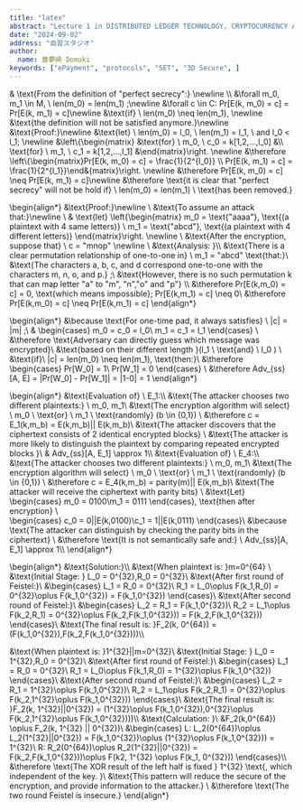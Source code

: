 ```yaml
---
title: "latex"
abstract: "Lecture 1 in DISTRIBUTED LEDGER TECHNOLOGY, CRYPTOCURRENCY AND E-PAYMENT covered the evolution of payment systems, starting with Traditional Payments like cash and credit cards. It then explored E-Payments, including online banking and secure Internet Payment Systems with protocols like SET and 3D Secure.The lecture highlighted E-wallets (e.g., Apple Wallet), Mobile Payments through smartphones, and prominent Asian platforms like Alipay and WeChat Pay. It concluded with Cryptocurrency, focusing on Bitcoin and blockchain technology's role in secure, peer-to-peer transactions. Overall, the lecture traced the shift from traditional to modern payment methods, emphasizing their impact on the industry."
date: "2024-09-02"
address: "自習スタジオ"
author:
  name: 童夢綺 Domuki
keywords: ["ePayment", "protocols", "SET", "3D Secure", ]
---
```

<LatexBlock>
& \text{From the definition of "perfect secrecy":} \newline \\
&\forall m_0, m_1 \in M, \ len(m_0)  = len(m_1) ;\newline 
&\forall c \in C: Pr[E(k, m_0) = c] = Pr[E(k, m_1) = c]\newline 
&\text{if} \ len(m_0) \neq len(m_1), \newline 
&\text{the definition will not be satisfied anymore.}\newline 
&\text{Proof:}\newline 
&\text{let} \ len(m_0) = l_0, \  len(m_1) = l_1, \ and l_0 < l_1; \newline 
&\left\{\begin{matrix}
&\text{for}  \ m_0, \ c_0 = k[1,2,...,l_0] 
&\\ \text{for}  \ m_1, \ c_1 = k[1,2,...,l_1]
&\end{matrix}\right. \newline 
&\therefore \left\{\begin{matrix}Pr[E(k, m_0) = c] = \frac{1}{2^{l_0}} \\ Pr[E(k, m_1) = c] = \frac{1}{2^{l_1}}\end&{matrix}\right. \newline 
&\therefore Pr[E(k, m_0) = c] \neq Pr[E(k, m_1) = c]\newline 
&\therefore \text{it is clear that "perfect secrecy" will not be hold if} \  len(m_0)  = len(m_1) \ \text{has been removed.} 
</LatexBlock>

\begin{align*}
&\text{Proof:}\newline \\
&\text{To assume an attack that:}\newline \\
& \text{let} 
\left\{\begin{matrix}
m_0 = \text{"aaaa"}, \text{(a plaintext with 4 same letters)}
\\
m_1 = \text{"abcd"}, \text{(a plaintext with 4 different letters)}
\end{matrix}\right. \newline \\
&\text{After the encryption, suppose that} \ c = "mnop" \newline \\
&\text{Analysis: }\\\\
&\text{There is a clear permutation relationship of one-to-one in} \ m_1 = "abcd" \text{that:}\\
&\text{The characters a, b, c, and d correspond one-to-one with the characters m, n, o, and p.} ;\\
&\text{However, there is no such permutation k that can map letter "a" to "m", "n","o" and "p"} \\\\
&\therefore Pr[E(k,m_0) = c] = 0, \text{which means impossible};  Pr[E(k,m_1) = c] \neq 0\\
&\therefore Pr[E(k,m_0) = c] \neq Pr[E(k,m_1) = c]
\end{align*}


\begin{align*}
&\because \text{For one-time pad, it always satisfies} \ |c| = |m| ;\\
&
\begin{cases}
m_0 = c_0 = l_0\\
m_1 = c_1 = l_1
\end{cases} \\
&\therefore \text{Adversary can directly guess which message was encrypted}\\
&\text{based on their different length }(l_1 \ \text{and} \ l_0 )  \\
&\text{if}\ |c| = len(m_0) \neq len(m_1), \text{then:}\\
&\therefore \begin{cases}
Pr[W_0] = 1\\
Pr[W_1] = 0
\end{cases} \\
&\therefore Adv_{ss}[A, E] = |Pr[W_0] - Pr[W_1]| = |1-0| = 1
\end{align*}

\begin{align*}
&\text{Evaluation of} \ E_1:\\\\
&\text{The attacker chooses two different plaintexts:} \ m_0, m_1\\
&\text{The encryption algorithm will select} \ m_0 \ \text{or} \ m_1 \ \text{randomly} (b \in \{0,1\}) \\
&\therefore c = E_1(k,m_b) = E(k,m_b)|| E(k,m_b)\\
&\text{The attacker discovers that the ciphertext consists of 2 identical encrypted blocks} \\
&\text{The attacker is more likely to distinguish the plaintext by comparing repeated encrypted blocks }\\
& Adv_{ss}[A, E_1] \approx  1\\\\
&\text{Evaluation of} \ E_4:\\\\
&\text{The attacker chooses two different plaintexts:} \ m_0, m_1\\
&\text{The encryption algorithm will select} \ m_0 \ \text{or} \ m_1 \ \text{randomly} (b \in \{0,1\}) \\
&\therefore c = E_4(k,m_b) = parity(m)|| E(k,m_b)\\
&\text{The attacker will receive the ciphertext with parity bits} \\
&\text{Let} 
\begin{cases}
m_0 = 0100\\m_1 = 0111
\end{cases}, \text{then after encryption} \  
\begin{cases}
c_0 = 0||E(k,0100)\\c_1 = 1||E(k,0111)
\end{cases}\\
&\because \text{The attacker can distinguish by checking the parity bits in the ciphertext} \\
&\therefore \text{It is not semantically safe and:} \ Adv_{ss}[A, E_1] \approx  1\\\\
\end{align*}


\begin{align*}
&\text{Solution:}\\\\
&\text{When plaintext is: }m=0^{64}  \\
&\text{Initial Stage: } L_0 = 0^{32},R_0 = 0^{32}\\
&\text{After first round of Feistel:}\\
&\begin{cases}
L_1 = R_0 = 0^{32}\\
R_1 = L_0\oplus F(k_1,R_0) = 0^{32}\oplus F(k_1,0^{32}) = F(k_1,0^{32})
\end{cases}\\
&\text{After second round of Feistel:}\\
&\begin{cases}
L_2 = R_1 = F(k_1,0^{32})\\
R_2 = L_1\oplus F(k_2,R_1) = 0^{32}\oplus F(k_2,F(k_1,0^{32})) = F(k_2,F(k_1,0^{32}))
\end{cases}\\
&\text{The final result is: }F_2(k, 0^{64}) = (F(k_1,0^{32}),F(k_2,F(k_1,0^{32})))\\\\

&\text{When plaintext is: }1^{32}||m=0^{32}\\
&\text{Initial Stage: } L_0 = 1^{32},R_0 = 0^{32}\\
&\text{After first round of Feistel:}\\
&\begin{cases}
L_1 = R_0 = 0^{32}\\
R_1 = L_0\oplus F(k_1,R_0) = 1^{32}\oplus F(k_1,0^{32})
\end{cases}\\
&\text{After second round of Feistel:}\\
&\begin{cases}
L_2 = R_1 = 1^{32}\oplus F(k_1,0^{32})\\
R_2 = L_1\oplus F(k_2,R_1) = 0^{32}\oplus F(k_2,1^{32}\oplus F(k_1,0^{32}))
\end{cases}\\
&\text{The final result is: }F_2(k, 1^{32}||0^{32}) = (1^{32}\oplus F(k_1,0^{32}),0^{32}\oplus F(k_2,1^{32}\oplus F(k_1,0^{32})))\\\\
&\text{Calculation: }\\
&F_2(k,0^{64}) \oplus F_2(k, 1^{32} || 0^{32})\\
&\begin{cases}
L: L_2(0^{64})\oplus L_2(1^{32}||0^{32}) = F(k_1,0^{32})\oplus (1^{32}\oplus F(k_1,0^{32})) = 1^{32}\\
R: R_2(0^{64})\oplus R_2(1^{32}||0^{32}) = F(k_2,F(k_1,0^{32}))\oplus F(k2, 1^{32} \oplus F(k_1, 0^{32}))
\end{cases}\\\\
&\therefore \text{The XOR result of the left half is fixed } 1^{32} \text{, which independent of the key. }\\
&\text{This pattern will reduce the secure of the encryption, and provide information to the attacker.}  \\
&\therefore \text{The two round Feistel is insecure.} 
\end{align*}
